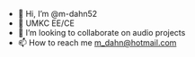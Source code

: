 - 👋 Hi, I’m @m-dahn52
- 🌱 UMKC EE/CE 
- 🐸 I’m looking to collaborate on audio projects 
- 📫 How to reach me m_dahn@hotmail.com

<!---
m-dahn52/m-dahn52 is a ✨ special ✨ repository because its `README.md` (this file) appears on your GitHub profile.
You can click the Preview link to take a look at your changes.
--->
